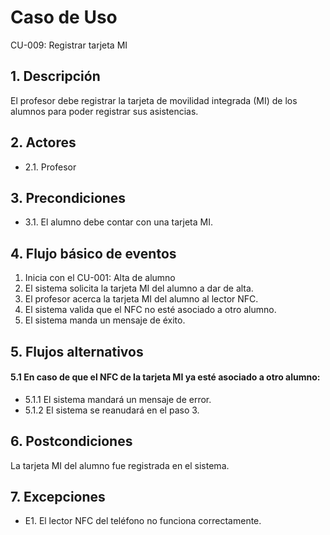 # Caso de Uso
CU-009: Registrar tarjeta MI

## 1. Descripción
El profesor debe registrar la tarjeta de movilidad integrada (MI) de los alumnos para poder registrar sus asistencias.

## 2. Actores
- 2.1. Profesor

## 3. Precondiciones
- 3.1. El alumno debe contar con una tarjeta MI.

## 4. Flujo básico de eventos
1. Inicia con el CU-001: Alta de alumno
2. El sistema solicita la tarjeta MI del alumno a dar de alta.
3. El profesor acerca la tarjeta MI del alumno al lector NFC.
4. El sistema valida que el NFC no esté asociado a otro alumno.
5. El sistema manda un mensaje de éxito.

## 5. Flujos alternativos
#### 5.1 En caso de que el NFC de la tarjeta MI ya esté asociado a otro alumno:
- 5.1.1 El sistema mandará un mensaje de error.  
- 5.1.2 El sistema se reanudará en el paso 3.

## 6. Postcondiciones
La tarjeta MI del alumno fue registrada en el sistema.

## 7. Excepciones
- E1. El lector NFC del teléfono no funciona correctamente.

